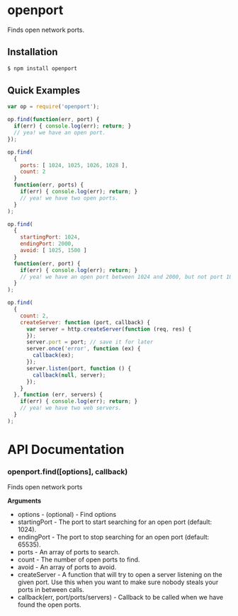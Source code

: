 # openport

Finds open network ports.

## Installation

```bash
$ npm install openport
```

## Quick Examples

```javascript
var op = require('openport');

op.find(function(err, port) {
  if(err) { console.log(err); return; }
  // yea! we have an open port.
});

op.find(
  {
    ports: [ 1024, 1025, 1026, 1028 ],
    count: 2
  }
  function(err, ports) {
    if(err) { console.log(err); return; }
    // yea! we have two open ports.
  }
);

op.find(
  {
    startingPort: 1024,
    endingPort: 2000,
    avoid: [ 1025, 1500 ]
  }
  function(err, port) {
    if(err) { console.log(err); return; }
    // yea! we have an open port between 1024 and 2000, but not port 1025 or 1500.
  }
);

op.find(
  {
    count: 2,
    createServer: function (port, callback) {
      var server = http.createServer(function (req, res) {
      });
      server.port = port; // save it for later
      server.once('error', function (ex) {
        callback(ex);
      });
      server.listen(port, function () {
        callback(null, server);
      });
    }
  }, function (err, servers) {
    if(err) { console.log(err); return; }
    // yea! we have two web servers.
  }
);
```

# API Documentation

### openport.find([options], callback)

Finds open network ports

__Arguments__

 * options - (optional) - Find options
  * startingPort - The port to start searching for an open port (default: 1024).
  * endingPort - The port to stop searching for an open port (default: 65535).
  * ports - An array of ports to search.
  * count - The number of open ports to find.
  * avoid - An array of ports to avoid.
  * createServer - A function that will try to open a server listening on the given port. Use this when you want to make sure nobody steals your ports in between calls.
 * callback(err, port/ports/servers) - Callback to be called when we have found the open ports.
